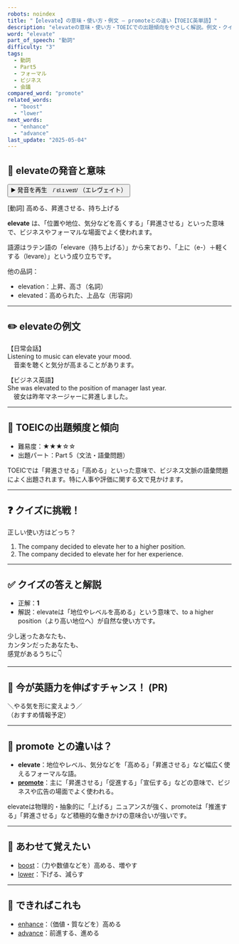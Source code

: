 ```yaml
---
robots: noindex
title: "【elevate】の意味・使い方・例文 ― promoteとの違い【TOEIC英単語】"
description: "elevateの意味・使い方・TOEICでの出題傾向をやさしく解説。例文・クイズ付きでpromoteとの違いもわかりやすく学べます。"
word: "elevate"
part_of_speech: "動詞"
difficulty: "3"
tags:
  - 動詞
  - Part5
  - フォーマル
  - ビジネス
  - 会議
compared_word: "promote"
related_words:
  - "boost"
  - "lower"
next_words:
  - "enhance"
  - "advance"
last_update: "2025-05-04"
---
```


## 🔰 elevateの発音と意味

<button class="play-audio" onclick="playTTS('elevate')">
  <span class="play-audio-main">
    ▶️ 発音を再生　/ˈɛl.ɪ.veɪt/
  </span>
  <span class="play-audio-sub">
    （エレヴェイト）
  </span>
</button>

[動詞] 高める、昇進させる、持ち上げる

**elevate** は、「位置や地位、気分などを高くする」「昇進させる」といった意味で、ビジネスやフォーマルな場面でよく使われます。

語源はラテン語の「elevare（持ち上げる）」から来ており、「上に（e-）＋軽くする（levare）」という成り立ちです。

他の品詞：  
- elevation：上昇、高さ（名詞）
- elevated：高められた、上品な（形容詞）

---

## ✏️ elevateの例文

【日常会話】  
Listening to music can elevate your mood.  
　音楽を聴くと気分が高まることがあります。

【ビジネス英語】  
She was elevated to the position of manager last year.  
　彼女は昨年マネージャーに昇進しました。

---

## 🎯 TOEICの出題頻度と傾向

- 難易度：★★★☆☆
- 出題パート：Part 5（文法・語彙問題）

TOEICでは「昇進させる」「高める」といった意味で、ビジネス文脈の語彙問題によく出題されます。特に人事や評価に関する文で見かけます。

---

## ❓ クイズに挑戦！

正しい使い方はどっち？

1. The company decided to elevate her to a higher position.  
2. The company decided to elevate her for her experience.

---

## ✅ クイズの答えと解説

- 正解：**1**
- 解説：elevateは「地位やレベルを高める」という意味で、to a higher position（より高い地位へ）が自然な使い方です。

少し迷ったあなたも、  
カンタンだったあなたも、  
感覚があるうちに👇️

---

## 🚀 今が英語力を伸ばすチャンス！ (PR)

<div class="info-center">
＼やる気を形に変えよう／<br>  
（おすすめ情報予定）
</div>

---

## 🤔  promote との違いは？

- **elevate**：地位やレベル、気分などを「高める」「昇進させる」など幅広く使えるフォーマルな語。
- **[promote](/word/promote)**：主に「昇進させる」「促進する」「宣伝する」などの意味で、ビジネスや広告の場面でよく使われる。

elevateは物理的・抽象的に「上げる」ニュアンスが強く、promoteは「推進する」「昇進させる」など積極的な働きかけの意味合いが強いです。

---

## 🧩 あわせて覚えたい

- [boost](/word/boost)：（力や数値などを）高める、増やす
- [lower](/word/lower)：下げる、減らす

---

## 📖 できればこれも

- [enhance](/word/enhance)：（価値・質などを）高める
- [advance](/word/advance)：前進する、進める

<!-- cvid: aid25_bid12 -->
